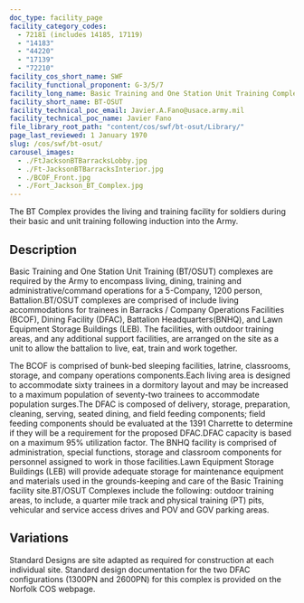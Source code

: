 ```yaml
---
doc_type: facility_page
facility_category_codes:
  - 72181 (includes 14185, 17119)
  - "14183"
  - "44220"
  - "17139"
  - "72210"
facility_cos_short_name: SWF
facility_functional_proponent: G-3/5/7
facility_long_name: Basic Training and One Station Unit Training Complex
facility_short_name: BT-OSUT
facility_technical_poc_email: Javier.A.Fano@usace.army.mil
facility_technical_poc_name: Javier Fano
file_library_root_path: "content/cos/swf/bt-osut/Library/"
page_last_reviewed: 1 January 1970
slug: /cos/swf/bt-osut/
carousel_images:
  - ./FtJacksonBTBarracksLobby.jpg
  - ./Ft-JacksonBTBarracksInterior.jpg
  - ./BCOF_Front.jpg
  - ./Fort_Jackson_BT_Complex.jpg
---
```


The BT Complex provides the living and training facility for soldiers during their basic and unit training following induction into the Army.

## Description

Basic Training and One Station Unit Training (BT/OSUT) complexes are required by the Army to encompass living, dining, training and administrative/command operations for a 5-Company, 1200 person, Battalion.BT/OSUT complexes are comprised of include living accommodations for trainees in Barracks / Company Operations Facilities (BCOF), Dining Facility (DFAC), Battalion Headquarters(BNHQ), and Lawn Equipment Storage Buildings (LEB). The facilities, with outdoor training areas, and any additional support facilities, are arranged on the site as a unit to allow the battalion to live, eat, train and work together.

The BCOF is comprised of bunk-bed sleeping facilities, latrine, classrooms, storage, and company operations components.Each living area is designed to accommodate sixty trainees in a dormitory layout and may be increased to a maximum population of seventy-two trainees to accommodate population surges.The DFAC is composed of delivery, storage, preparation, cleaning, serving, seated dining, and field feeding components; field feeding components should be evaluated at the 1391 Charrette to determine if they will be a requirement for the proposed DFAC.DFAC capacity is based on a maximum 95% utilization factor. The BNHQ facility is comprised of administration, special functions, storage and classroom components for personnel assigned to work in those facilities.Lawn Equipment Storage Buildings (LEB) will provide adequate storage for maintenance equipment and materials used in the grounds-keeping and care of the Basic Training facility site.BT/OSUT Complexes include the following: outdoor training areas, to include, a quarter mile track and physical training (PT) pits, vehicular and service access drives and POV and GOV parking areas.

## Variations

Standard Designs are site adapted as required for construction at each individual site.
Standard design documentation for the two DFAC configurations (1300PN and 2600PN) for this complex is provided on the Norfolk COS webpage.
